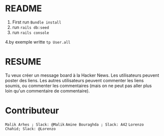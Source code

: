 # README

1. First run ```Bundle install```
2. run ```rails db:seed```
3. run ```rails console```

4.by exemple writte ```tp User.all```

# RESUME

Tu veux créer un message board à la Hacker News. Les utilisateurs peuvent poster des liens. Les autres utilisateurs peuvent commenter les liens soumis, ou commenter les commentaires (mais on ne peut pas aller plus loin qu'un commentaire de commentaire).

# Contributeur

```Malik Arhes ; Slack: @Malik```
```Amine Bouraghda ; Slack: A42```
```Lorenzo Chahid; Slack: @Lorenzo```
